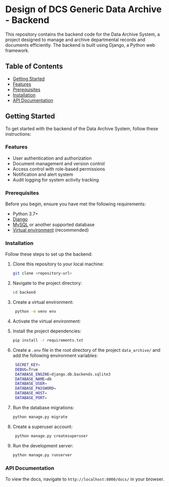 # Design of DCS Generic Data Archive - Backend

This repository contains the backend code for the  Data Archive System, a project designed to manage and archive departmental records and documents efficiently. The backend is built using Django, a Python web framework.

## Table of Contents

- [Getting Started](#getting-started)
- [Features](#features)
- [Prerequisites](#prerequisites)
- [Installation](#installation)
- [API Documentation](#api-documentation)

## Getting Started

To get started with the backend of the Data Archive System, follow these instructions:

### Features

- User authentication and authorization
- Document management and version control
- Access control with role-based permissions
- Notification and alert system
- Audit logging for system activity tracking

### Prerequisites

Before you begin, ensure you have met the following requirements:

- Python 3.7+
- [Django](https://www.djangoproject.com/)
- [MySQL](https://www.mysql.com/) or another supported database
- [Virtual environment](https://docs.python.org/3/library/venv.html) (recommended)

### Installation

Follow these steps to set up the backend:

1. Clone this repository to your local machine:

   ```bash
   git clone <repository-url>
    ```
2. Navigate to the project directory:

   ```bash
   cd backend
   ```
3. Create a virtual environment:

   ```bash
    python -m venv env
    ```
4. Activate the virtual environment:
5. Install the project dependencies:

   ```bash
   pip install -r requirements.txt
   ```
   
6. Create a `.env` file in the root directory of the project `data_archive/` and add the following environment variables:

   ```bash
    SECRET_KEY=
    DEBUG=True
    DATABASE_ENGINE=django.db.backends.sqlite3
    DATABASE_NAME=db
    DATABASE_USER=
    DATABASE_PASSWORD=
    DATABASE_HOST=
    DATABASE_PORT=
    ```
   
7. Run the database migrations:

   ```bash
   python manage.py migrate
   ```

8. Create a superuser account:

   ```bash
    python manage.py createsuperuser
    ```
   
9. Run the development server:

   ```bash
   python manage.py runserver
   ```

### API Documentation
To view the docs, navigate to `http://localhost:8000/docs/` in your browser.
